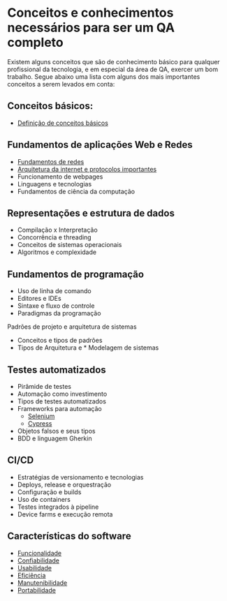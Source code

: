 # Conceitos e conhecimentos necessários para ser um QA completo

Existem alguns conceitos que são de conhecimento básico para qualquer profissional da tecnologia, e em especial da área de QA, exercer um bom trabalho. Segue abaixo uma lista com alguns dos mais importantes conceitos
a serem levados em conta:

## Conceitos básicos:

* [Definição de conceitos básicos](https://github.com/micvet/quality-assurance/blob/main/files/resumo-syllabus-ctfl-v4.MD)

## Fundamentos de aplicações Web e Redes

* [Fundamentos de redes](https://github.com/micvet/cisco_network)
* [Arquitetura da internet e protocolos importantes](https://github.com/micvet/cisco_network)
* Funcionamento de webpages
* Linguagens e tecnologias
* Fundamentos de ciência da computação

## Representações e estrutura de dados
* Compilação x Interpretação
* Concorrência e threading
* Conceitos de sistemas operacionais
* Algoritmos e complexidade

## Fundamentos de programação

* Uso de linha de comando
* Editores e IDEs
* Sintaxe e fluxo de controle
* Paradigmas da programação

Padrões de projeto e arquitetura de sistemas

* Conceitos e tipos de padrões
* Tipos de Arquitetura e * Modelagem de sistemas

## Testes automatizados

* Pirâmide de testes
* Automação como investimento
* Tipos de testes automatizados
* Frameworks para automação
  * [Selenium](https://github.com/micvet/extracao_dados_selenium/blob/main/arquivos/Selenium.MD)
  * [Cypress](https://github.com/micvet/quality-assurance/blob/main/Automacoes-Cypress/Cypress.MD)
* Objetos falsos e seus tipos
* BDD e linguagem Gherkin

## CI/CD

* Estratégias de versionamento e tecnologias
* Deploys, release e orquestração
* Configuração e builds
* Uso de containers
* Testes integrados à pipeline
* Device farms e execução remota

## Características do software

* [Funcionalidade](Conceitos-importantes/caracteristicas-do-software.MD)
* [Confiabilidade](Conceitos-importantes/caracteristicas-do-software.MD)
* [Usabilidade](Conceitos-importantes/caracteristicas-do-software.MD)
* [Eficiência](Conceitos-importantes/caracteristicas-do-software.MD)
* [Manutenibilidade](Conceitos-importantes/caracteristicas-do-software.MD)
* [Portabilidade](Conceitos-importantes/caracteristicas-do-software.MD)

